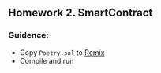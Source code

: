 ## Homework 2. SmartContract

### Guidence:
* Copy `Poetry.sol` to [Remix](https://remix.ethereum.org/)
* Compile and run